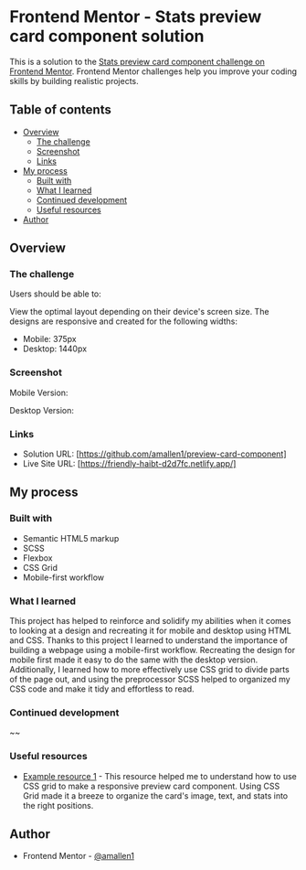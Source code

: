 # Frontend Mentor - Stats preview card component solution

This is a solution to the [Stats preview card component challenge on Frontend Mentor](https://www.frontendmentor.io/challenges/stats-preview-card-component-8JqbgoU62). Frontend Mentor challenges help you improve your coding skills by building realistic projects. 

## Table of contents

- [Overview](#overview)
  - [The challenge](#the-challenge)
  - [Screenshot](#screenshot)
  - [Links](#links)
- [My process](#my-process)
  - [Built with](#built-with)
  - [What I learned](#what-i-learned)
  - [Continued development](#continued-development)
  - [Useful resources](#useful-resources)
- [Author](#author)


## Overview

### The challenge

Users should be able to: 

View the optimal layout depending on their device's screen size. The designs are responsive and created for the following widths:
- Mobile: 375px
- Desktop: 1440px

### Screenshot

Mobile Version:

Desktop Version:


### Links

- Solution URL: [https://github.com/amallen1/preview-card-component]
- Live Site URL: [https://friendly-haibt-d2d7fc.netlify.app/]

## My process

### Built with

- Semantic HTML5 markup
- SCSS 
- Flexbox
- CSS Grid
- Mobile-first workflow

### What I learned

This project has helped to reinforce and solidify my abilities when it comes to looking at a design and recreating it for mobile and desktop using HTML and CSS. Thanks to this project I learned to understand the importance of building a webpage using a mobile-first workflow. Recreating the design for mobile first made it easy to do the same with the desktop version. Additionally, I learned how to more effectively use CSS grid to divide parts of the page out, and using the preprocessor SCSS helped to organized my CSS code and make it tidy and effortless to read.

### Continued development

~~

### Useful resources

- [Example resource 1](https://www.youtube.com/watch?v=68O6eOGAGqA) - This resource helped me to understand how to use CSS grid to make a responsive preview card component. Using CSS Grid made it a breeze to organize the card's image, text, and stats into the right positions.

## Author
- Frontend Mentor - [@amallen1](https://www.frontendmentor.io/profile/amallen1)

